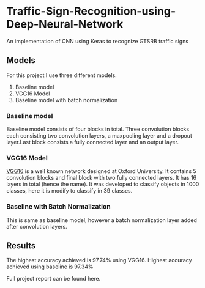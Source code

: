 # Traffic-Sign-Recognition-using-Deep-Neural-Network
An implementation of CNN using Keras to recognize GTSRB traffic signs

## Models
For this project I use three different models.
1. Baseline model
2. VGG16 Model
3. Baseline model with batch normalization

### Baseline model
Baseline model consists of four blocks in total. Three convolution blocks each consisting two convolution layers, a maxpooling layer and a dropout layer.Last block consists a fully connected layer and an output layer.

### VGG16 Model
[VGG16](http://www.robots.ox.ac.uk/~vgg/research/very_deep/) is a well known network designed at Oxford University. It contains 5 convolution blocks and final block with two fully connected layers. It has 16 layers in total (hence the name). It was developed to classify objects in 1000 classes, here it is modify to classify in 39 classes.

### Baseline with Batch Normalization
This is same as baseline model, however a batch normalization layer added after convolution layers.

## Results
The highest accuracy achieved is 97.74% using VGG16. Highest accuracy achieved using baseline is 97.34%

Full project report can be found here.

